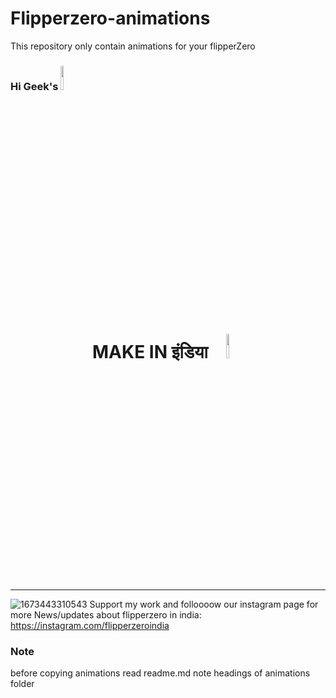 # Flipperzero-animations
This repository only contain animations for your flipperZero 
### Hi Geek's  <img src="https://media.giphy.com/media/hvRJCLFzcasrR4ia7z/giphy.gif" width="10%">



<!--
\   //~~\ |   |    /\  |~~\|~~  |\  | /~~\~~|~~    /\  |  /~~\ |\  ||~~
 \ /|    ||   |   /__\ |__/|--  | \ ||    | |     /__\ | |    || \ ||--
  |  \__/  \_/   /    \|  \|__  |  \| \__/  |    /    \|__\__/ |  \||__
-->



<h1 align="center">
 MAKE IN इंडिया
<img src="img/in2.gif" width="10%" ></h1><hr>

![1673443310543](https://user-images.githubusercontent.com/122157910/211817581-0cc8f15f-385c-4038-b42b-ecc750711d8a.png)
Support my work and folloooow our instagram page for more News/updates about flipperzero in india: https://instagram.com/flipperzeroindia
<h3>Note</h3>
before copying animations read readme.md note headings of animations folder

